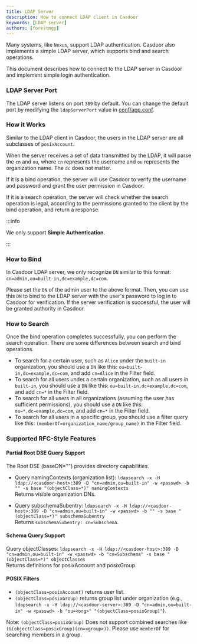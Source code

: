 ```yaml
---
title: LDAP Server
description: How to connect LDAP client in Casdoor
keywords: [LDAP server]
authors: [forestmgy]
---
```


Many systems, like `Nexus`, support LDAP authentication. Casdoor also implements a simple LDAP server, which supports bind and search operations.

This document describes how to connect to the LDAP server in Casdoor and implement simple login authentication.

### LDAP Server Port

The LDAP server listens on port `389` by default. You can change the default port by modifying the `ldapServerPort` value in [conf/app.conf](https://github.com/casdoor/casdoor/blob/28b381e01eebac66e39e20179ed95282695ecd75/conf/app.conf#L22).

### How it Works

Similar to the LDAP client in Casdoor, the users in the LDAP server are all subclasses of `posixAccount`.

When the server receives a set of data transmitted by the LDAP, it will parse the `cn` and `ou`, where `cn` represents the username and `ou` represents the organization name. The `dc` does not matter.

If it is a bind operation, the server will use Casdoor to verify the username and password and grant the user permission in Casdoor.

If it is a search operation, the server will check whether the search operation is legal, according to the permissions granted to the client by the bind operation, and return a response.

:::info

We only support **Simple Authentication**.

:::

### How to Bind

In Casdoor LDAP server, we only recognize `DN` similar to this format: `cn=admin,ou=built-in,dc=example,dc=com`.

Please set the `DN` of the admin user to the above format. Then, you can use this `DN` to bind to the LDAP server with the user's password to log in to Casdoor for verification. If the server verification is successful, the user will be granted authority in Casdoor.

### How to Search

Once the bind operation completes successfully, you can perform the search operation. There are some differences between search and bind operations.

- To search for a certain user, such as `Alice` under the `built-in` organization, you should use a `DN` like this: `ou=built-in,dc=example,dc=com`, and add `cn=Alice` in the Filter field.
- To search for all users under a certain organization, such as all users in `built-in`, you should use a `DN` like this: `ou=built-in,dc=example,dc=com`, and add `cn=*` in the Filter field.
- To search for all users in all organizations (assuming the user has sufficient permissions), you should use a `DN` like this: `ou=*,dc=example,dc=com`, and add `cn=*` in the Filter field.
- To search for all users in a specific group, you should use a filter query like this: `(memberOf=organization_name/group_name)` in the Filter field.

### Supported RFC-Style Features

#### Partial Root DSE Query Support

The Root DSE (baseDN="") provides directory capabilities.

- Query namingContexts (organization list): `ldapsearch -x -H ldap://<casdoor-host>:389 -D "cn=admin,ou=built-in" -w <passwd> -b "" -s base "(objectClass=*)" namingContexts`  
  Returns visible organization DNs.

- Query subschemaSubentry: `ldapsearch -x -H ldap://<casdoor-host>:389 -D "cn=admin,ou=built-in" -w <passwd> -b "" -s base "(objectClass=*)" subschemaSubentry`  
  Returns `subschemaSubentry: cn=Subschema`.

#### Schema Query Support

Query objectClasses: `ldapsearch -x -H ldap://<casdoor-host>:389 -D "cn=admin,ou=built-in" -w <passwd> -b "cn=Subschema" -s base "(objectClass=*)" objectClasses`  
Returns definitions for posixAccount and posixGroup.

#### POSIX Filters

- `(objectClass=posixAccount)` returns user list.  
- `(objectClass=posixGroup)` returns group list under organization (e.g., `ldapsearch -x -H ldap://<casdoor-server>:389 -D "cn=admin,ou=built-in" -w <passwd> -b "ou=<org>" "(objectClass=posixGroup)"`).  

Note: `(objectClass=posixGroup)` Does not support combined searches like `(&(objectClass=posixGroup)(cn=<group>))`. Please use `memberOf` for searching members in a group.
